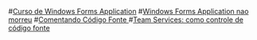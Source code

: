 #[Curso de Windows Forms Application](CursoWindowsFormsApplication.md)
#[Windows Forms Application nao morreu](WindowsFormsApplicationNaoMorreu.md)
#[Comentando Código Fonte ](ComentandoCodigoFonte.md)
#[Team Services: como controle de código fonte](TeamServices-controle-codigo-fonte.md)
